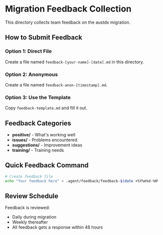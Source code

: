 # Migration Feedback Collection

This directory collects team feedback on the austdx migration.

## How to Submit Feedback

### Option 1: Direct File

Create a file named `feedback-[your-name]-[date].md` in this directory.

### Option 2: Anonymous

Create a file named `feedback-anon-[timestamp].md`.

### Option 3: Use the Template

Copy `feedback-template.md` and fill it out.

## Feedback Categories

- **positive/** - What's working well
- **issues/** - Problems encountered
- **suggestions/** - Improvement ideas
- **training/** - Training needs

## Quick Feedback Command

```bash
# Create feedback file
echo "Your feedback here" > .agent/feedback/feedback-$(date +%Y%m%d-%H%M%S).md
```

## Review Schedule

Feedback is reviewed:

- Daily during migration
- Weekly thereafter
- All feedback gets a response within 48 hours
